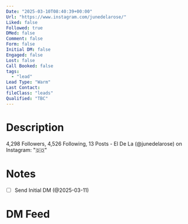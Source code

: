 ```yaml
---
Date: "2025-03-10T08:40:39+00:00"
Url: "https://www.instagram.com/junedelarose/"
Liked: false
Followed: true
DMed: false
Comment: false
Form: false
Initial DM: false
Engaged: false
Lost: false
Call Booked: false
tags:
  - "lead"
Lead Type: "Warm"
Last Contact:
fileClass: "leads"
Qualified: "TBC"
---
```

# Description
4,298 Followers, 4,526 Following, 13 Posts - El De La (@junedelarose) on Instagram: "🇩🇴"
# Notes
- [ ] Send Initial DM (@2025-03-11)
# DM Feed